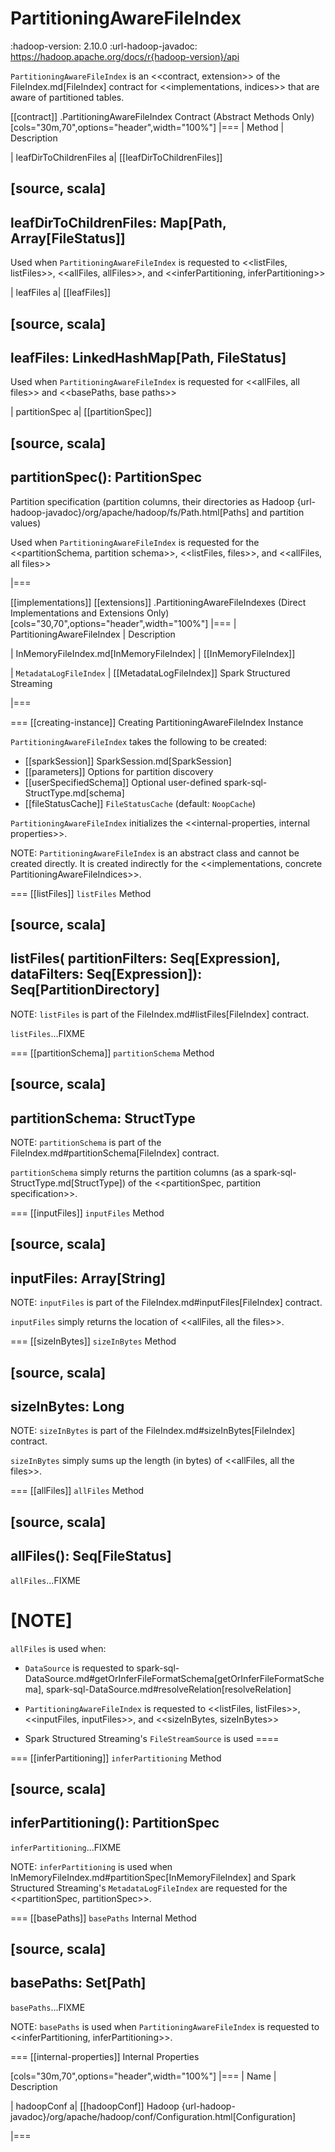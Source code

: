 # PartitioningAwareFileIndex

:hadoop-version: 2.10.0
:url-hadoop-javadoc: https://hadoop.apache.org/docs/r{hadoop-version}/api

`PartitioningAwareFileIndex` is an <<contract, extension>> of the FileIndex.md[FileIndex] contract for <<implementations, indices>> that are aware of partitioned tables.

[[contract]]
.PartitioningAwareFileIndex Contract (Abstract Methods Only)
[cols="30m,70",options="header",width="100%"]
|===
| Method
| Description

| leafDirToChildrenFiles
a| [[leafDirToChildrenFiles]]

[source, scala]
----
leafDirToChildrenFiles: Map[Path, Array[FileStatus]]
----

Used when `PartitioningAwareFileIndex` is requested to <<listFiles, listFiles>>, <<allFiles, allFiles>>, and <<inferPartitioning, inferPartitioning>>

| leafFiles
a| [[leafFiles]]

[source, scala]
----
leafFiles: LinkedHashMap[Path, FileStatus]
----

Used when `PartitioningAwareFileIndex` is requested for <<allFiles, all files>> and <<basePaths, base paths>>

| partitionSpec
a| [[partitionSpec]]

[source, scala]
----
partitionSpec(): PartitionSpec
----

Partition specification (partition columns, their directories as Hadoop {url-hadoop-javadoc}/org/apache/hadoop/fs/Path.html[Paths] and partition values)

Used when `PartitioningAwareFileIndex` is requested for the <<partitionSchema, partition schema>>, <<listFiles, files>>, and <<allFiles, all files>>

|===

[[implementations]]
[[extensions]]
.PartitioningAwareFileIndexes (Direct Implementations and Extensions Only)
[cols="30,70",options="header",width="100%"]
|===
| PartitioningAwareFileIndex
| Description

| InMemoryFileIndex.md[InMemoryFileIndex]
| [[InMemoryFileIndex]]

| `MetadataLogFileIndex`
| [[MetadataLogFileIndex]] Spark Structured Streaming

|===

=== [[creating-instance]] Creating PartitioningAwareFileIndex Instance

`PartitioningAwareFileIndex` takes the following to be created:

* [[sparkSession]] SparkSession.md[SparkSession]
* [[parameters]] Options for partition discovery
* [[userSpecifiedSchema]] Optional user-defined spark-sql-StructType.md[schema]
* [[fileStatusCache]] `FileStatusCache` (default: `NoopCache`)

`PartitioningAwareFileIndex` initializes the <<internal-properties, internal properties>>.

NOTE: `PartitioningAwareFileIndex` is an abstract class and cannot be created directly. It is created indirectly for the <<implementations, concrete PartitioningAwareFileIndices>>.

=== [[listFiles]] `listFiles` Method

[source, scala]
----
listFiles(
  partitionFilters: Seq[Expression],
  dataFilters: Seq[Expression]): Seq[PartitionDirectory]
----

NOTE: `listFiles` is part of the FileIndex.md#listFiles[FileIndex] contract.

`listFiles`...FIXME

=== [[partitionSchema]] `partitionSchema` Method

[source, scala]
----
partitionSchema: StructType
----

NOTE: `partitionSchema` is part of the FileIndex.md#partitionSchema[FileIndex] contract.

`partitionSchema` simply returns the partition columns (as a spark-sql-StructType.md[StructType]) of the <<partitionSpec, partition specification>>.

=== [[inputFiles]] `inputFiles` Method

[source, scala]
----
inputFiles: Array[String]
----

NOTE: `inputFiles` is part of the FileIndex.md#inputFiles[FileIndex] contract.

`inputFiles` simply returns the location of <<allFiles, all the files>>.

=== [[sizeInBytes]] `sizeInBytes` Method

[source, scala]
----
sizeInBytes: Long
----

NOTE: `sizeInBytes` is part of the FileIndex.md#sizeInBytes[FileIndex] contract.

`sizeInBytes` simply sums up the length (in bytes) of <<allFiles, all the files>>.

=== [[allFiles]] `allFiles` Method

[source, scala]
----
allFiles(): Seq[FileStatus]
----

`allFiles`...FIXME

[NOTE]
====
`allFiles` is used when:

* `DataSource` is requested to spark-sql-DataSource.md#getOrInferFileFormatSchema[getOrInferFileFormatSchema], spark-sql-DataSource.md#resolveRelation[resolveRelation]

* `PartitioningAwareFileIndex` is requested to <<listFiles, listFiles>>, <<inputFiles, inputFiles>>, and <<sizeInBytes, sizeInBytes>>

* Spark Structured Streaming's `FileStreamSource` is used
====

=== [[inferPartitioning]] `inferPartitioning` Method

[source, scala]
----
inferPartitioning(): PartitionSpec
----

`inferPartitioning`...FIXME

NOTE: `inferPartitioning` is used when InMemoryFileIndex.md#partitionSpec[InMemoryFileIndex] and Spark Structured Streaming's `MetadataLogFileIndex` are requested for the <<partitionSpec, partitionSpec>>.

=== [[basePaths]] `basePaths` Internal Method

[source, scala]
----
basePaths: Set[Path]
----

`basePaths`...FIXME

NOTE: `basePaths` is used when `PartitioningAwareFileIndex` is requested to <<inferPartitioning, inferPartitioning>>.

=== [[internal-properties]] Internal Properties

[cols="30m,70",options="header",width="100%"]
|===
| Name
| Description

| hadoopConf
a| [[hadoopConf]] Hadoop {url-hadoop-javadoc}/org/apache/hadoop/conf/Configuration.html[Configuration]

|===
